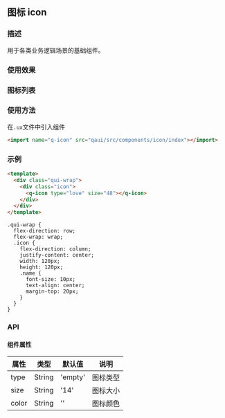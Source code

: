 ## 图标 icon

### 描述

用于各类业务逻辑场景的基础组件。

### 使用效果

<preview url="https://editor.quickapp.cn/preview/2009/Yz/2009YzjNs0Tl/build/pages/button"/>

### 图标列表

<icon/>

### 使用方法

在`.ux`文件中引入组件

```html
<import name="q-icon" src="qaui/src/components/icon/index"></import>
```

### 示例

```html
<template>
  <div class="qui-wrap">
    <div class="icon">
      <q-icon type="love" size="48"></q-icon>
    </div>
  </div>
</template>
```

```less
.qui-wrap {
  flex-direction: row;
  flex-wrap: wrap;
  .icon {
    flex-direction: column;
    justify-content: center;
    width: 120px;
    height: 120px;
    .name {
      font-size: 10px;
      text-align: center;
      margin-top: 20px;
    }
  }
}
```

### API

#### 组件属性

| 属性  | 类型   | 默认值  | 说明     |
| ----- | ------ | ------- | -------- |
| type  | String | 'empty' | 图标类型 |
| size  | String | '14'    | 图标大小 |
| color | String | ''      | 图标颜色 |
